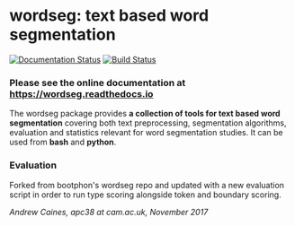 # wordseg: text based word segmentation #

[![Documentation Status](https://readthedocs.org/projects/wordseg/badge/?version=latest)](http://wordseg.readthedocs.io/en/latest/?badge=latest)
[![Build Status](https://travis-ci.org/bootphon/wordseg.svg?branch=master)](https://travis-ci.org/bootphon/wordseg)


### Please see the online documentation at https://wordseg.readthedocs.io ###

The wordseg package provides **a collection of tools for text based
word segmentation** covering both text preprocessing, segmentation
algorithms, evaluation and statistics relevant for word segmentation
studies. It can be used from **bash** and **python**.


### Evaluation

Forked from bootphon's wordseg repo and updated with a new evaluation script in order to run type scoring alongside token and boundary scoring.

_Andrew Caines, apc38 at cam.ac.uk, November 2017_